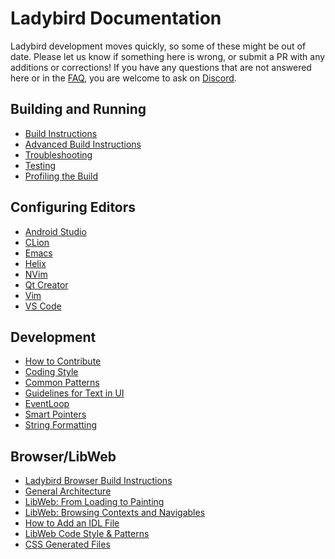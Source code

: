 # Ladybird Documentation

Ladybird development moves quickly, so some of these might be out of date. Please let us know if something here is wrong,
or submit a PR with any additions or corrections! If you have any questions that are not answered here or in the [FAQ](FAQ.md),
you are welcome to ask on [Discord](../README.md#get-in-touch-and-participate).

## Building and Running
* [Build Instructions](BuildInstructionsLadybird.md)
* [Advanced Build Instructions](AdvancedBuildInstructions.md)
* [Troubleshooting](Troubleshooting.md)
* [Testing](Testing.md)
* [Profiling the Build](BuildProfilingInstructions.md)

## Configuring Editors
* [Android Studio](EditorConfiguration/AndroidStudioConfiguration.md)
* [CLion](EditorConfiguration/CLionConfiguration.md)
* [Emacs](EditorConfiguration/EmacsConfiguration.md)
* [Helix](EditorConfiguration/HelixConfiguration.md)
* [NVim](EditorConfiguration/NvimConfiguration.md)
* [Qt Creator](EditorConfiguration/QtCreatorConfiguration.md)
* [Vim](EditorConfiguration/VimConfiguration.md)
* [VS Code](EditorConfiguration/VSCodeConfiguration.md)

## Development
* [How to Contribute](../CONTRIBUTING.md)
* [Coding Style](CodingStyle.md)
* [Common Patterns](Patterns.md)
* [Guidelines for Text in UI](HumanInterfaceGuidelines/Text.md)
* [EventLoop](EventLoop.md)
* [Smart Pointers](SmartPointers.md)
* [String Formatting](StringFormatting.md)

## Browser/LibWeb
* [Ladybird Browser Build Instructions](BuildInstructionsLadybird.md)
* [General Architecture](Browser/ProcessArchitecture.md)
* [LibWeb: From Loading to Painting](Browser/LibWebFromLoadingToPainting.md)
* [LibWeb: Browsing Contexts and Navigables](Browser/BrowsingContextsAndNavigables.md)
* [How to Add an IDL File](Browser/AddNewIDLFile.md)
* [LibWeb Code Style & Patterns](Browser/Patterns.md)
* [CSS Generated Files](Browser/CSSGeneratedFiles.md)
